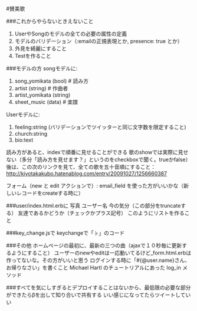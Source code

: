 #賛美歌


###これからやらないときえないこと
1. UserやSongのモデルの全ての必要の属性の定義
2. モデルのバリデーション（:emailの正規表現とか, presence: true とか）
3. 外見を綺麗にすること
4. Testを作ること

###モデルの方
songモデルに:
1. song_yomikata (bool) # 読み方
2. artist (string) # 作曲者
3. artist_yomikata (string)
4. sheet_music (data) # 楽譜

Userモデルに:
1. feeling:string (バリデーションでツイッターと同じ文字数を限定すること)
2. church:string
3. bio:text

読み方があると、indexで順番に見せることができる
歌のshowでは実際に見せない（多分「読み方を見せます？」というのをcheckboxで聞く。trueかfalse）
後は、この次のリンクを見て、全ての歌を五十音順にすること：
http://kiyotakakubo.hatenablog.com/entry/20091027/1256660387

フォーム（new と edit アクションで）:
email_field を使った方がいいかな（新しいレコードをcreateする時に）

###user/index.html.erbに
写真 ユーザー名 今の気分（この部分をtruncateする） 友達であるかどうか（チェックかプラス記号）
このようにリストを作ること

###key_change.jsで
keychangeで「♭」のコード

###その他
ホームページの最初に、最新の三つの曲（ajaxで１０秒毎に更新するようにすること）
ユーザーのnewやeditは一応動いてるけど_form.html.erbは作ってないな。その方がいいと思う
ログインする時に「#{@user.name}さん、お帰りなさい」を書くこと
Michael Hartl のチュートリアルにあった log_in メソッド

###すべてを気にしすぎるとデプロイすることはないから、最低限の必要な部分ができたらβを出して知り合いで共有する
いい感じになってたらツイートしていい